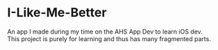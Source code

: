# I-Like-Me-Better

An app I made during my time on the AHS App Dev to learn iOS dev.\
This project is purely for learning and thus has many fragmented parts.
